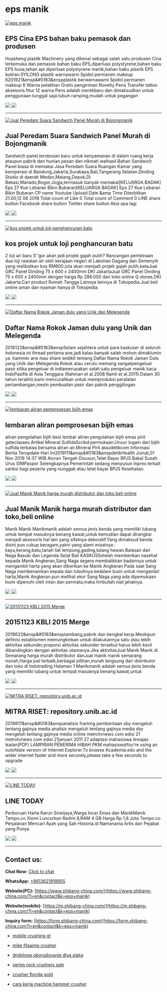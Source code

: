 # eps manik

<a href="https://swt.shibang-china.com/?l=en&img&k=eps+manik" target="_blank">![eps manik](http://static.shibang-china.com/all-800x300/127.jpg)</a>

## EPS Cina EPS bahan baku pemasok dan produsen
Huasheng plastik Machinery yang dikenal sebagai salah satu produsen Cina terkemuka dan pemasok bahan baku EPS,diperluas polystyrene,bahan baku EPS busa,tahan api diperluas polystyrene manik,bahan baku plastik EPS butiran.ჱYILONG plastik warnawarni Spidol permanen makeup 6201921&ensp&#0183&enspplastik berwarnawarni Spidol permanen makeup 6 Warna pelatihan Gratis pengiriman Novelty Pena Transfer tattoo aksesoris fitur 12 warna Pens adalah merekbaru dan dimaksudkan untuk penggunaan tunggal saja.tubuh ramping,mudah untuk pegangan


<a href="https://whatsapp.shibangsoft.com/WhatsApp.php" target="_blank" title="WhatsApp">![](http://static.shibang-china.com/icon/whatsapp.png)</a> <a href="https://swt.shibang-china.com/?l=en&icon&k=eps+manik" target="_blank">![](http://static.shibang-china.com/icon/chat-en.png)</a>

---

<a href="https://swt.shibang-china.com/?l=en&img&k=eps+manik" target="_blank">![Jual Peredam Suara Sandwich Panel Murah di Bojongmanik](http://static.shibang-china.com/all-800x300/654.jpg)</a>

## Jual Peredam Suara Sandwich Panel Murah di Bojongmanik
Sandwich panel,terobosan baru untuk kenyamanan di dalam ruang kerja ataupun pabrik dan hunian.pesan dan nikmati walhasil.Bahan Sandwich Panel biasa di memakai Jasa Peredam Suara Ruangan Kamar yang beroperasi di Bandung,Jakarta,Surabaya,Bali,Tangerang Selatan.Dinding Studio di daerah Medan,Malang,Depok,Di Bekasi,Manado,Bogor,Jogja,termasuk banyak memakai[KELUARGA BADAK] Eps 27 Kue Lebaran Bikin Bubaran[KELUARGA BADAK] Eps 27 Kue Lebaran Bikin Bubaran CP name Youtube Upload Date &amp Time Diterbitkan 21.00,12 06 2018 Total count of Like 0 Total count of Comment 0 LINE share button Facebook share button Twitter share button Aksi apa lagi


<a href="https://whatsapp.shibangsoft.com/WhatsApp.php" target="_blank" title="WhatsApp">![](http://static.shibang-china.com/icon/whatsapp.png)</a> <a href="https://swt.shibang-china.com/?l=en&icon&k=eps+manik" target="_blank">![](http://static.shibang-china.com/icon/chat-en.png)</a>

---

<a href="https://swt.shibang-china.com/?l=en&img&k=eps+manik" target="_blank">![kos projek untuk loji penghancuran batu](http://static.shibang-china.com/all-800x300/191.jpg)</a>

## kos projek untuk loji penghancuran batu
2 loji air baru S''gor akan jadi projek gajah putih? Rancangan pembinaan dua loji rawatan air oleh kerajaan negeri di Labohan Dagang dan Semenyih yang melibatkan kos RM800 juta akan menjadi projek gajah putih,kataJual GRC Panel Dinding 75 x 600 x 2400mm DKI JakartaJual GRC Panel Dinding 75 x 600 x 2400mm dengan harga Rp 286.000 dari toko online Q stores,DKI Jakarta.Cari product Rumah Tangga Lainnya lainnya di Tokopedia.Jual beli online aman dan nyaman hanya di Tokopedia.


<a href="https://whatsapp.shibangsoft.com/WhatsApp.php" target="_blank" title="WhatsApp">![](http://static.shibang-china.com/icon/whatsapp.png)</a> <a href="https://swt.shibang-china.com/?l=en&icon&k=eps+manik" target="_blank">![](http://static.shibang-china.com/icon/chat-en.png)</a>

---

<a href="https://swt.shibang-china.com/?l=en&img&k=eps+manik" target="_blank">![Daftar Nama Rokok Jaman dulu yang Unik dan Melegenda](http://static.shibang-china.com/all-800x300/893.jpg)</a>

## Daftar Nama Rokok Jaman dulu yang Unik dan Melegenda
2016122&ensp&#0183&enspSelam sejahtera untuk para kaskuser di seluruh Indonesia ini thread pertama ane,jadi kalau banyak salah mohon dimaklumin ya :hammer ane mau share sedikit tentang Daftar Nama Rokok Jaman Dulu yang Unik dan Melegenda Rokok atau cerutu memang sangatpengeluar pasir silika pengeluar di indiamerupakan salah satu pengeluar manik kaca IndoPasifik di Asia Tenggara (Rahman et al.2008 Ramli et al.2011).Dalam 30 tahun terakhir,kami mencurahkan untuk memproduksi peralatan pertambangan,mesin pembuatan pasir dan pabrik penggilingan


<a href="https://whatsapp.shibangsoft.com/WhatsApp.php" target="_blank" title="WhatsApp">![](http://static.shibang-china.com/icon/whatsapp.png)</a> <a href="https://swt.shibang-china.com/?l=en&icon&k=eps+manik" target="_blank">![](http://static.shibang-china.com/icon/chat-en.png)</a>

---

<a href="https://swt.shibang-china.com/?l=en&img&k=eps+manik" target="_blank">![lembaran aliran pemprosesan bijih emas](http://static.shibang-china.com/all-800x300/494.jpg)</a>

## lembaran aliran pemprosesan bijih emas
aliran pengolahan bijih besi lembar aliran pengolahan bijih emas pirit gateclasses Artikel Mineral SulfidaScribd.permukaan.Unsur logam dari bijih sulfida terbawa bersama aliran air.Mineral Pirit ataudetikcom Informasi Berita Terupdate Hari Ini2019111&ensp&#0183&enspdetikHealth Jumat,01 Nov 2019 14:37 WIB Aturan Tengah Disusun,Telat Bayar BPJS Bakal Susah Urus SIMPaspor Selengkapnya Pemerintah sedang menyusun Inpres terkait sanksi bagi peserta yang nunggak atau telat bayar BPJS Kesehatan.


<a href="https://whatsapp.shibangsoft.com/WhatsApp.php" target="_blank" title="WhatsApp">![](http://static.shibang-china.com/icon/whatsapp.png)</a> <a href="https://swt.shibang-china.com/?l=en&icon&k=eps+manik" target="_blank">![](http://static.shibang-china.com/icon/chat-en.png)</a>

---

<a href="https://swt.shibang-china.com/?l=en&img&k=eps+manik" target="_blank">![Jual Manik Manik harga murah distributor dan toko,beli online](http://static.shibang-china.com/all-800x300/714.jpg)</a>

## Jual Manik Manik harga murah distributor dan toko,beli online
Manik Manik Manikmanik adalah semua jenis benda yang memiliki lubang untuk tempat masuknya benang kawat,untuk kemudian dapat dirangkai menjadi aksesoris hal lain yang sifatnya dekoratif.Yang dimaksud benda disini pun cukup beragam,yakni yang alami misalnya : kayu,kerang,batu,tanah liat lempung,gading,tulang hewan.Balasan dari Naga Basuki dan Legenda Selat Bali KASKUSSetelah memberikan nasehat kepada Manik Angkeran,Sang Naga segera membalikkan badannya untuk mengambil harta yang akan diberikan ke Manik Angkeran.Pada saat Sang Naga membenamkan kepala dan tubuhnya kedalam bumi untuk mengambil harta,Manik Angkeran pun melihat ekor Sang Naga yang ada dipemukaan bumi dipenuhi oleh intan dan permata,maka timbullah niat jahatnya.


<a href="https://whatsapp.shibangsoft.com/WhatsApp.php" target="_blank" title="WhatsApp">![](http://static.shibang-china.com/icon/whatsapp.png)</a> <a href="https://swt.shibang-china.com/?l=en&icon&k=eps+manik" target="_blank">![](http://static.shibang-china.com/icon/chat-en.png)</a>

---

<a href="https://swt.shibang-china.com/?l=en&img&k=eps+manik" target="_blank">![20151123 KBLI 2015 Merge](http://static.shibang-china.com/all-800x300/1353.jpg)</a>

## 20151123 KBLI 2015 Merge
2018622&ensp&#0183&ensptambang,pabrik dan bengkel kerja.Meskipun definisi establismen memungkinkan untuk dilakukannya satu atau lebih aktivitas sekunder,proporsi aktivitas sekunder tersebut harus lebih kecil dibandingkan dengan aktivitas utamanya.Jika aktivitasJual Manik Manik di Semarang harga murah distributor danJual manik manik semarang murah,Harga jual terbaik,berbagai pilihan,murah langsung dari distributor dan toko di Indotrading Halaman 1 Manikmanik adalah semua jenis benda yang memiliki lubang untuk tempat masuknya benang kawat,untuk


<a href="https://whatsapp.shibangsoft.com/WhatsApp.php" target="_blank" title="WhatsApp">![](http://static.shibang-china.com/icon/whatsapp.png)</a> <a href="https://swt.shibang-china.com/?l=en&icon&k=eps+manik" target="_blank">![](http://static.shibang-china.com/icon/chat-en.png)</a>

---

<a href="https://swt.shibang-china.com/?l=en&img&k=eps+manik" target="_blank">![MITRA RISET: repository.unib.ac.id](http://static.shibang-china.com/all-800x300/317.jpg)</a>

## MITRA RISET: repository.unib.ac.id
2019817&ensp&#0183&enspanalisis framing pemberitaan sby mengeluh tentang gajinya media analisis mengeluh tentang gajinya media sby mengeluh tentang gajinya media online metrotvnews com edisi 21 metrotvnews com edisi 21januari 2011 27 adaptasi mahasiswa ikmajas ikatan(PDF) LAMPIRAN PENERIMA HIBAH PKM mahasiswaYou're using an outofdate version of Internet Explorer.To browse Academia.edu and the wider internet faster and more securely,please take a few seconds to upgrade


<a href="https://whatsapp.shibangsoft.com/WhatsApp.php" target="_blank" title="WhatsApp">![](http://static.shibang-china.com/icon/whatsapp.png)</a> <a href="https://swt.shibang-china.com/?l=en&icon&k=eps+manik" target="_blank">![](http://static.shibang-china.com/icon/chat-en.png)</a>

---

<a href="https://swt.shibang-china.com/?l=en&img&k=eps+manik" target="_blank">![LINE TODAY](http://static.shibang-china.com/all-800x300/227.jpg)</a>

## LINE TODAY
Perburuan Harta Karun Sriwijaya,Warga Incar Emas dan ManikManik Tempo.co Xiomi Luncurkan Redmi 8,RAM 4 GB Harga Rp 1,8 Juta Tempo.co Perjalanan Mencari Ayah yang Sah Historia.id Namanama Artis dan Pejabat yang Punya

<a href="https://whatsapp.shibangsoft.com/WhatsApp.php" target="_blank" title="WhatsApp">![](http://static.shibang-china.com/icon/whatsapp.png)</a> <a href="https://swt.shibang-china.com/?l=en&icon&k=eps+manik" target="_blank">![](http://static.shibang-china.com/icon/chat-en.png)</a>

---
## Contact us:

**Chat Now:** [Click to chat](https://swt.shibang-china.com?l=en&contact&k=eps+manik)

**WhatsApp:**  [+8613621919955](https://whatsapp.shibangsoft.com/WhatsApp.php)

**Website(PC):** [https://www.shibang-china.com/](https://www.shibang-china.com/?l=en&contact&k=eps+manik)

**Website(mobile):** [https://m.shibang-china.com/](https://m.shibang-china.com/?l=en&contact&k=eps+manik)

**Inquiry form:** [https://form.shibang-china.com](https://form.shibang-china.com?l=en&contact&k=eps+manik)

* [mobile crushing gt](../114/mobile%20crushing%20gt.md)

* [mike filsaime crusher](../120/mike%20filsaime%20crusher.md)

* [drobilnoe oborudovanie dlya slaka](../116/drobilnoe%20oborudovanie%20dlya%20slaka.md)

* [series rock crushers sale](../117/series%20rock%20crushers%20sale.md)

* [crusher florida gold](../120/crusher%20florida%20gold.md)

* [cara kerja machine hammer crusher](../117/cara%20kerja%20machine%20hammer%20crusher.md)